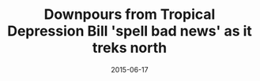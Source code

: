 ---
layout: post
title:  "Downpours from Tropical Depression Bill 'spell bad news' as it treks north"
date:   2015-06-17 
link: http://www.latimes.com/nation/nationnow/la-na-nn-tropical-depression-flooding-20150617-story.html
type: link
---